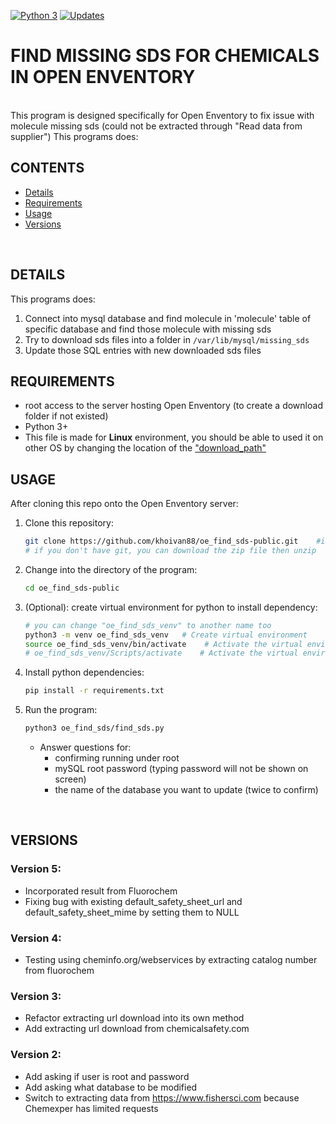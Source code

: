 [![Python 3](https://pyup.io/repos/github/khoivan88/oe_find_sds-public/python-3-shield.svg)](https://pyup.io/repos/github/khoivan88/oe_find_sds-public/)
[![Updates](https://pyup.io/repos/github/khoivan88/oe_find_sds-public/shield.svg)](https://pyup.io/repos/github/khoivan88/oe_find_sds-public/)


# FIND MISSING SDS FOR CHEMICALS IN OPEN ENVENTORY
<br/>
This program is designed specifically for Open Enventory to fix issue with
molecule missing sds (could not be extracted through "Read data from supplier")
This programs does:

## CONTENTS
- [Details](#details)
- [Requirements](#requirements)
- [Usage](#usage)
- [Versions](#versions)

<br/>

## DETAILS
This programs does:
1. Connect into mysql database and find molecule in 'molecule' table
of specific database and find those molecule with missing sds
2. Try to download sds files into a folder in `/var/lib/mysql/missing_sds`
3. Update those SQL entries with new downloaded sds files


## REQUIREMENTS

- root access to the server hosting Open Enventory (to create a download folder if not existed)
- Python 3+
- This file is made for **Linux** environment, you should be able
  to used it on other OS by changing the location of the ["download_path"](oe_find_sds/find_sds.py#L47)


## USAGE

After cloning this repo onto the Open Enventory server:

1. Clone this repository:
   
   ```bash
   git clone https://github.com/khoivan88/oe_find_sds-public.git    #if you have git
   # if you don't have git, you can download the zip file then unzip
   ```

2. Change into the directory of the program:
   
   ```bash
   cd oe_find_sds-public
   ```

2. (Optional): create virtual environment for python to install dependency:
   
   ```bash
   # you can change "oe_find_sds_venv" to another name too
   python3 -m venv oe_find_sds_venv   # Create virtual environment
   source oe_find_sds_venv/bin/activate    # Activate the virtual environment on Linux
   # oe_find_sds_venv/Scripts/activate    # Activate the virtual environment on Windows
   ```

3. Install python dependencies:
   
   ```bash
   pip install -r requirements.txt
   ```

4. Run the program:
   
   ```bash
   python3 oe_find_sds/find_sds.py
   ```

   - Answer questions for:
     - confirming running under root
     - mySQL root password (typing password will not be shown on screen)
     - the name of the database you want to update (twice to confirm)
<br/>


## VERSIONS

### Version 5:
- Incorporated result from Fluorochem
- Fixing bug with existing default_safety_sheet_url and default_safety_sheet_mime
    by setting them to NULL


### Version 4:
- Testing using cheminfo.org/webservices by extracting catalog number from fluorochem


### Version 3:
- Refactor extracting url download into its own method
- Add extracting url download from chemicalsafety.com


### Version 2:
- Add asking if user is root and password
- Add asking what database to be modified
- Switch to extracting data from https://www.fishersci.com because Chemexper
    has limited requests
